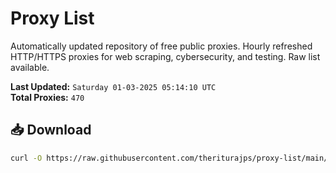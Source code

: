 # Proxy List

Automatically updated repository of free public proxies. Hourly refreshed HTTP/HTTPS proxies for web scraping, cybersecurity, and testing. Raw list available.

**Last Updated:** `Saturday 01-03-2025 05:14:10 UTC`  
**Total Proxies:** `470`

## 📥 Download
```bash
curl -O https://raw.githubusercontent.com/theriturajps/proxy-list/main/proxies.txt
